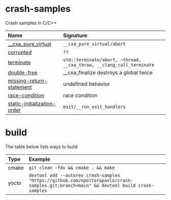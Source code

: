 # crash-samples
Crash samples in C/C++

| Name | Signature |
| :-------- | :-------- |
| [__cxa_pure_virtual](__cxa_pure_virtual) | `__cxa_pure_virtual/abort` |
| [corrupted](corrupted) | `??` |
| [terminate](terminate) | `std::terminate/abort, ~thread, __cxa_throw, __clang_call_terminate` |
| [double-free](double-free) | __cxa_finalize destroys a global twice |
| [missing-return-statement](missing-return-statement) | undefined behavior |
| [race-condition](race-condition) | race condition |
| [static-initialization-order](static-initialization-order) | `exit/__run_exit_handlers` |

# build
The table below lists ways to build

| Type | Example |
| :-------- | :-------- |
| cmake | `git clean -fdx && cmake . && make` |
| yocto | `devtool add --autorev crash-samples "https://github.com/npoltorapavlo/crash-samples.git;branch=main" && devtool build crash-samples` |
